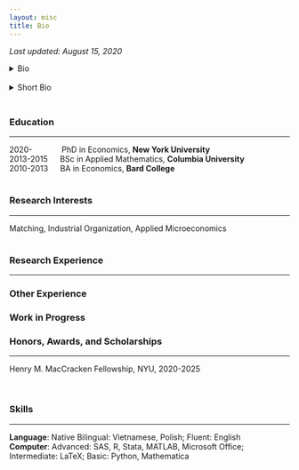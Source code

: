 ```yaml
---
layout: misc
title: Bio
---
```


*Last updated: August 15, 2020*

<details>
    <summary> Bio </summary>

    <br>

    Dam Linh Nguyen is a PhD student at the Department of Economics at New York University. Linh’s research interests include matching, industrial organization, and applied microeconomics. Previously, he was a Senior Analyst in the Antitrust Group at NERA Economic Consulting. He conducted research evaluating the competitive effects of mergers and acquisitions in a wide array of industries, including consumer packaged goods, data storage technology, and agrochemicals. Linh earned a BSc in Applied Mathematics, magna cum laude, from Columbia University and a BA in Economics as a Levy Institute Scholar from Bard College.
</details>

<div style="line-height:125%;"> <br> </div>

<details>
    <summary> Short Bio </summary>

    <br>

    Dam Linh Nguyen is a PhD student in Economics at New York University. Linh's research interests include matching, industrial organization, and applied microeconomics. Previously, he was a Senior Analyst in the Antitrust Group at NERA. Linh earned a BSc in Applied Mathematics from Columbia University and a BA in Economics from Bard College.
</details>

<div style="line-height:150%;"> <br> </div>

### Education
---
2020-      &emsp;&emsp;&emsp;&ensp;PhD in Economics, **New York University**  
2013-2015                       &emsp; BSc in Applied Mathematics, **Columbia University**  
2010-2013                       &emsp; BA in Economics, **Bard College**    

<div style="line-height:15%;"> <br> </div>

### Research Interests
---
Matching, Industrial Organization, Applied Microeconomics

<div style="line-height:15%;"> <br> </div>

### Research Experience
---


### Other Experience


### Work in Progress


### Honors, Awards, and Scholarships
---
Henry M. MacCracken Fellowship, NYU, 2020-2025

<br>

### Skills
---
**Language**: Native Bilingual: Vietnamese, Polish; Fluent: English  
**Computer**: Advanced: SAS, R, Stata, MATLAB, Microsoft Office; Intermediate: LaTeX; Basic: Python, Mathematica
